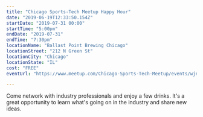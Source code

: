 ```yaml
---
title: "Chicago Sports-Tech Meetup Happy Hour"
date: "2019-06-19T12:33:50.154Z"
startDate: "2019-07-31 00:00"
startTime: "5:00pm"
endDate: "2019-07-31"
endTime: "7:30pm"
locationName: "Ballast Point Brewing Chicago"
locationStreet: "212 N Green St"
locationCity: "Chicago"
locationState: "IL"
cost: "FREE"
eventUrl: "https://www.meetup.com/Chicago-Sports-Tech-Meetup/events/wjnfcqyzkbpc/"

---
```


Come network with industry professionals and enjoy a few drinks. It's a great opportunity to learn what's going on in the industry and share new ideas. 

